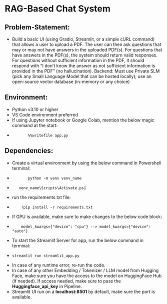 # RAG-Based Chat System

## Problem-Statement:

- Build a basic UI (using Gradio, Streamlit, or a simple cURL command) that allows a user to upload a PDF. The user can then ask questions that may or may not have answers in the uploaded PDF(s). For questions that have answers in the PDF(s), the system should return valid responses. For questions without sufficient information in the PDF, it should respond with “I don’t know the answer as not sufficient information is provided in the PDF” (no hallucination).
Backend: Must use Private SLM (pick any Small Language Model that can be hosted locally); use an open-source vector database (in-memory or any choice)

## Environment:
- Python v3.10 or higher
- VS Code environment preferred
- If using Jupyter notebook or Google Colab, mention the below magic command at the start:
-            %%writefile app.py

## Dependencies: 
- Create a virtual environment by using the below command in Powershell terminal:
-            python -m venv venv_name
-        venv_name\Scripts\Activate.ps1
- run the requirements.txt file:
-         !pip install -r requirements.txt
- If GPU is available, make sure to make changes to the below code block:
-         model_kwargs={"device": "cpu"} --> model_kwargs={"device": "auto"}
- To start the Streamlit Server for app, run the below command in terminal:
-     streamlit run streamlit_app.py
- In case of any runtime error, re-run the code. 
- In case of any other Embedding / Tokenizer / LLM model from Hugging Face, make sure you have the access to the model on HuggingFace Hub (if needed). If access needed, make sure to pass the **Huggingface_api_key** in Pipeline.
- Streamlit UI run on a **localhost:8501** by default, make sure the port is available. 
